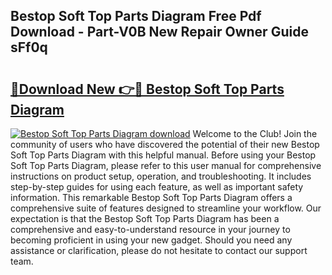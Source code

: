 ## Bestop Soft Top Parts Diagram Free Pdf Download - Part-V0B New Repair Owner Guide sFf0q

# <h2><a href="http://dfilwj.blite.top/?on=Bestop+Soft+Top+Parts+Diagram">🔗Download New 👉🔴 Bestop Soft Top Parts Diagram</a></h2>

[![Bestop Soft Top Parts Diagram download](https://i.imgur.com/lujVjoI.png)](http://dfilwj.blite.top/?on=Bestop+Soft+Top+Parts+Diagram)
Welcome to the Club! Join the community of users who have discovered the potential of their new Bestop Soft Top Parts Diagram with this helpful manual. Before using your Bestop Soft Top Parts Diagram, please refer to this user manual for comprehensive instructions on product setup, operation, and troubleshooting. It includes step-by-step guides for using each feature, as well as important safety information. This remarkable Bestop Soft Top Parts Diagram offers a comprehensive suite of features designed to streamline your workflow. Our expectation is that the Bestop Soft Top Parts Diagram has been a comprehensive and easy-to-understand resource in your journey to becoming proficient in using your new gadget. Should you need any assistance or clarification, please do not hesitate to contact our support team.
